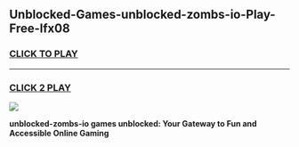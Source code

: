 
## Unblocked-Games-unblocked-zombs-io-Play-Free-lfx08
<h3>
<a href="https://premium76.site?title=unblocked-zombs-io&ref=24M">CLICK TO PLAY</a></h3>
<hr>

<h3>
<a href="https://premium76.site?title=unblocked-zombs-io&ref=24M">CLICK 2 PLAY</a>
  
</h3>

<a href="https://premium76.site?title=unblocked-zombs-io&ref=24M"><img src="https://clearcache.store/games.png"></a>


**unblocked-zombs-io games unblocked: Your Gateway to Fun and Accessible Online Gaming**
